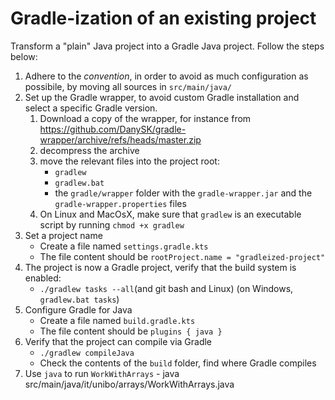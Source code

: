 # Gradle-ization of an existing project

Transform a "plain" Java project into a Gradle Java project.
Follow the steps below:

1. Adhere to the *convention*, in order to avoid as much configuration as possibile, by moving all sources in `src/main/java/`
2. Set up the Gradle wrapper, to avoid custom Gradle installation and select a specific Gradle version.
    1. Download a copy of the wrapper, for instance from https://github.com/DanySK/gradle-wrapper/archive/refs/heads/master.zip
    2. decompress the archive
    3. move the relevant files into the project root:
        - `gradlew`
        - `gradlew.bat`
        - the `gradle/wrapper` folder with the `gradle-wrapper.jar` and the `gradle-wrapper.properties` files
    4. On Linux and MacOsX, make sure that `gradlew` is an executable script by running `chmod +x gradlew`
3. Set a project name
    - Create a file named `settings.gradle.kts`
    - The file content should be `rootProject.name = "gradleized-project"`
4. The project is now a Gradle project, verify that the build system is enabled:
    - `./gradlew tasks --all`(and git bash and Linux) (on Windows, `gradlew.bat tasks`)
5. Configure Gradle for Java
    - Create a file named `build.gradle.kts`
    - The file content should be `plugins { java }`
6. Verify that the project can compile via Gradle
    - `./gradlew compileJava`
    - Check the contents of the `build` folder, find where Gradle compiles
7. Use `java` to run `WorkWithArrays` - java src/main/java/it/unibo/arrays/WorkWithArrays.java

